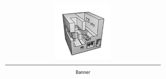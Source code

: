 <div id="header" align="center">
  <img src="./ONE.png" width="180"/>

  <img src="https://img.shields.io/github/stars/JustPause?style=flat-square" alt="" width="60"/>
</div>

---

<div align="center">
  <p width="600" height="300">Banner</p>
</div>